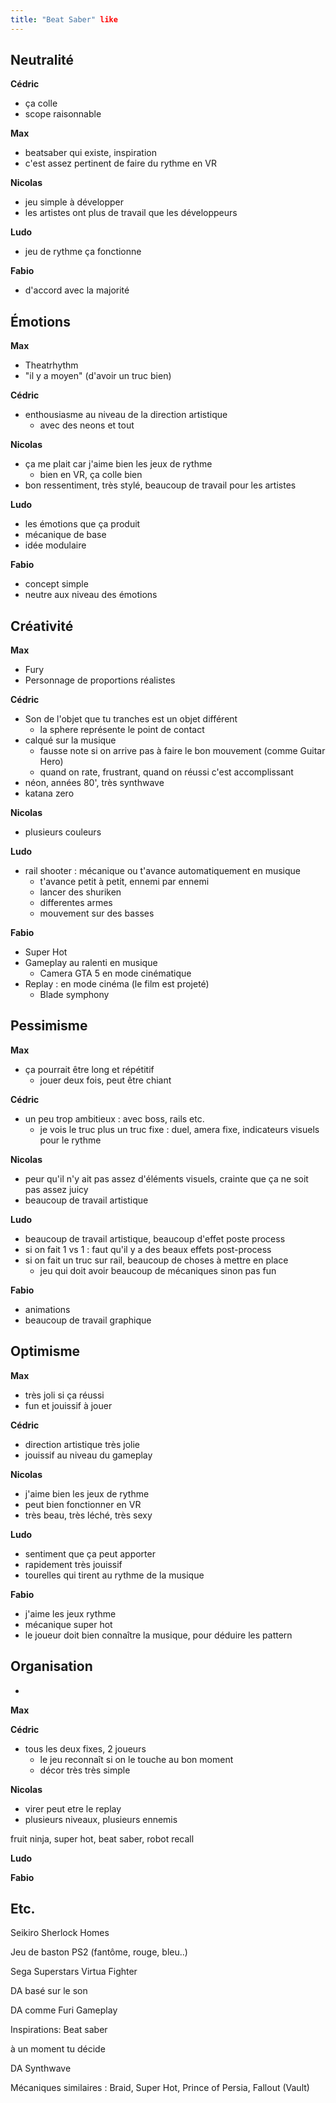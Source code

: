 ```yaml
---
title: "Beat Saber" like
---
```




## Neutralité

**Cédric**
- ça colle
- scope raisonnable

**Max**
- beatsaber qui existe, inspiration
- c'est assez pertinent de faire du rythme en VR

**Nicolas**
- jeu simple à développer
- les artistes ont plus de travail que les développeurs

**Ludo**
- jeu de rythme ça fonctionne

**Fabio**
- d'accord avec la majorité

## Émotions

**Max**
- Theatrhythm
- "il y a moyen" (d'avoir un truc bien)

**Cédric**
- enthousiasme au niveau de la direction artistique
  - avec des neons et tout

**Nicolas**
- ça me plait car j'aime bien les jeux de rythme
  - bien en VR, ça colle bien
- bon ressentiment, très stylé, beaucoup de travail pour les artistes

**Ludo**
- les émotions que ça produit
- mécanique de base
- idée modulaire

**Fabio**
- concept simple
- neutre aux niveau des émotions

## Créativité

**Max**
- Fury
- Personnage de proportions réalistes

**Cédric**
- Son de l'objet que tu tranches est un objet différent
  - la sphere représente le point de contact
- calqué sur la musique
  - fausse note si on arrive pas à faire le bon mouvement (comme Guitar Hero)
  - quand on rate, frustrant, quand on réussi c'est accomplissant
- néon, années 80', très synthwave
- katana zero

**Nicolas**
- plusieurs couleurs

**Ludo**
- rail shooter : mécanique ou t'avance automatiquement en musique
  - t'avance petit à petit, ennemi par ennemi
  - lancer des shuriken
  - differentes armes
  - mouvement sur des basses

**Fabio**
- Super Hot
- Gameplay au ralenti en musique
  - Camera GTA 5 en mode cinématique
- Replay : en mode cinéma (le film est projeté)
  - Blade symphony



## Pessimisme

**Max**
- ça pourrait être long et répétitif 
  - jouer deux fois, peut être chiant

**Cédric**
- un peu trop ambitieux : avec boss, rails etc.
  - je vois le truc plus un truc fixe : duel, amera fixe, indicateurs visuels pour le rythme

**Nicolas**
- peur qu'il n'y ait pas assez d'éléments visuels, crainte que ça ne soit pas assez juicy
- beaucoup de travail artistique

**Ludo**
- beaucoup de travail artistique, beaucoup d'effet poste process
- si on fait 1 vs 1 : faut qu'il y a des beaux effets post-process
- si on fait un truc sur rail, beaucoup de choses à mettre en place
  - jeu qui doit avoir beaucoup de mécaniques sinon pas fun

**Fabio**
- animations
- beaucoup de travail graphique

## Optimisme

**Max**
- très joli si ça réussi
- fun et jouissif à jouer

**Cédric**
- direction artistique très jolie
- jouissif au niveau du gameplay

**Nicolas**
- j'aime bien les jeux de rythme
- peut bien fonctionner en VR
- très beau, très léché, très sexy

**Ludo**
- sentiment que ça peut apporter
- rapidement très jouissif
- tourelles qui tirent au rythme de la musique

**Fabio**
- j'aime les jeux rythme
- mécanique super hot
- le joueur doit bien connaître la musique, pour déduire les pattern

## Organisation
- 


**Max**

**Cédric**
- tous les deux fixes, 2 joueurs
  - le jeu reconnaît si on le touche au bon moment
  - décor très très simple

**Nicolas**
- virer peut etre le replay
- plusieurs niveaux, plusieurs ennemis

fruit ninja, super hot, beat saber, robot recall

**Ludo**



**Fabio**

## Etc.
Seikiro
Sherlock Homes

Jeu de baston PS2 (fantôme, rouge, bleu..)

Sega Superstars Virtua Fighter 

DA basé sur le son

DA comme Furi Gameplay

Inspirations: Beat saber

à un moment tu décide

DA Synthwave


Mécaniques similaires : Braid, Super Hot, Prince of Persia, Fallout (Vault)
